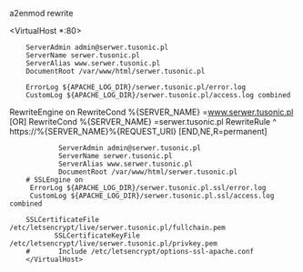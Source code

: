 a2enmod rewrite



<VirtualHost *:80>
	
		ServerAdmin admin@serwer.tusonic.pl
		ServerName serwer.tusonic.pl
		ServerAlias www.serwer.tusonic.pl
		DocumentRoot /var/www/html/serwer.tusonic.pl
	
		ErrorLog ${APACHE_LOG_DIR}/serwer.tusonic.pl/error.log
		CustomLog ${APACHE_LOG_DIR}/serwer.tusonic.pl/access.log combined

RewriteEngine on
RewriteCond %{SERVER_NAME} =www.serwer.tusonic.pl [OR]
RewriteCond %{SERVER_NAME} =serwer.tusonic.pl
RewriteRule ^ https://%{SERVER_NAME}%{REQUEST_URI} [END,NE,R=permanent]
	</VirtualHost>

 <IfModule mod_ssl.c>
	<VirtualHost *:443>

                ServerAdmin admin@serwer.tusonic.pl
                ServerName serwer.tusonic.pl
                ServerAlias www.serwer.tusonic.pl
                DocumentRoot /var/www/html/serwer.tusonic.pl
		# SSLEngine on
		 ErrorLog ${APACHE_LOG_DIR}/serwer.tusonic.pl.ssl/error.log
		 CustomLog ${APACHE_LOG_DIR}/serwer.tusonic.pl.ssl/access.log combined

		SSLCertificateFile /etc/letsencrypt/live/serwer.tusonic.pl/fullchain.pem
               SSLCertificateKeyFile /etc/letsencrypt/live/serwer.tusonic.pl/privkey.pem
        #       Include /etc/letsencrypt/options-ssl-apache.conf
        </VirtualHost>
 </IfModule>


